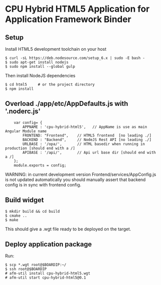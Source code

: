 # CPU Hybrid HTML5 Application for Application Framework Binder

## Setup

Install HTML5 development toolchain on your host

```
$ curl -sL https://deb.nodesource.com/setup_6.x | sudo -E bash -
$ sudo apt-get install nodejs
$ sudo npm install --global gulp

```

Then install NodeJS dependencies 

```
$ cd html5     # or the project directory
$ npm install
```

## Overload ./app/etc/AppDefaults.js with '.noderc.js'

```
    var config= {
        APPNAME : 'cpu-hybrid-html5',   // AppName is use as main Angular Module name
        FRONTEND: "Frontend",    // HTML5 frontend  [no leading ./]
        BACKEND : "Backend",     // NodeJS Rest API [no leading ./]
        URLBASE : '/opa/',       // HTML basedir when running in production [should end with a /]
        APIBASE : '/api/',       // Api url base dir [should end with a /]
    };
    module.exports = config;
```

WARNING: in current development version Frontend/services/AppConfig.js is not updated automatically
you should manually assert that backend config is in sync with frontend config.

## Build widget

```
$ mkdir build && cd build
$ cmake ..
$ make
```

This should give a .wgt file ready to be deployed on the target.

## Deploy application package

Run:

```
$ scp *.wgt root@$BOARDIP:~/
$ ssh root@$BOARDIP
# afm-util install cpu-hybrid-html5.wgt
# afm-util start cpu-hybrid-html5@0.1
```

